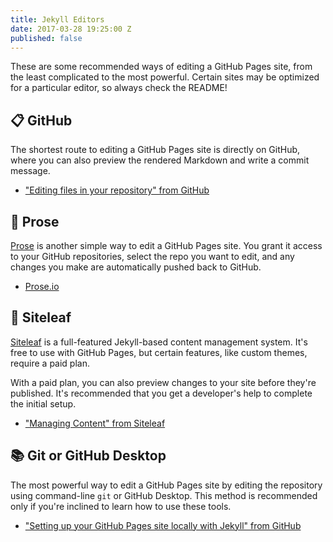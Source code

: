 ```yaml
---
title: Jekyll Editors
date: 2017-03-28 19:25:00 Z
published: false
---
```


These are some recommended ways of editing a GitHub Pages site, from the least complicated to the most powerful. Certain sites may be optimized for a particular editor, so always check the README!

## :clipboard: GitHub

The shortest route to editing a GitHub Pages site is directly on GitHub, where you can also preview the rendered Markdown and write a commit message.

* ["Editing files in your repository" from GitHub](https://help.github.com/articles/editing-files-in-your-repository/)

## :page_facing_up: Prose

[Prose](http://prose.io/) is another simple way to edit a GitHub Pages site. You grant it access to your GitHub repositories, select the repo you want to edit, and any changes you make are automatically pushed back to GitHub.

* [Prose.io](http://prose.io/)

## :book: Siteleaf

[Siteleaf](https://www.siteleaf.com) is a full-featured Jekyll-based content management system. It's free to use with GitHub Pages, but certain features, like custom themes, require a paid plan.

With a paid plan, you can also preview changes to your site before they're published. It's recommended that you get a developer's help to complete the initial setup.

* ["Managing Content" from Siteleaf](https://learn.siteleaf.com/content/)

## :books: Git or GitHub Desktop

The most powerful way to edit a GitHub Pages site by editing the repository using command-line `git` or GitHub Desktop. This method is recommended only if you're inclined to learn how to use these tools.

* ["Setting up your GitHub Pages site locally with Jekyll" from GitHub](https://help.github.com/articles/setting-up-your-github-pages-site-locally-with-jekyll/)